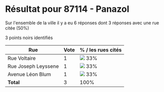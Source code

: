 # Résultat pour 87114 - Panazol

Sur l'ensemble de la ville il y a eu 6 réponses dont 3 réponses avec une rue citée (50%)

3 points noirs identifiés

| Rue | Vote | % / les rues cités|
|-----|------|-------------------|
| Rue Voltaire | 1 | <img src="../../img/bar_33.gif" />&nbsp;33%|
| Rue Joseph Leyssene | 1 | <img src="../../img/bar_33.gif" />&nbsp;33%|
| Avenue Léon Blum | 1 | <img src="../../img/bar_33.gif" />&nbsp;33%|
| **Total** | 3 | 100%|

